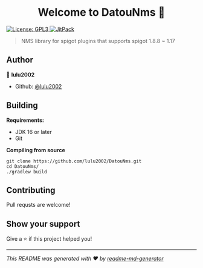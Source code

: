 <h1 align="center">Welcome to DatouNms 👋</h1>
<p>
  <a href="#" target="_blank">
    <img alt="License: GPL3" src="https://img.shields.io/badge/License-GPL3-yellow.svg" />
  </a>
  <a href="https://jitpack.io/#lulu2002/DatouNms" target="_blank">
    <img alt="JitPack" src="https://jitpack.io/v/lulu2002/DatouNms.svg" />
  </a>
</p>

> NMS library for spigot plugins that supports spigot 1.8.8 ~ 1.17

## Author

👤 **lulu2002**

* Github: [@lulu2002](https://github.com/lulu2002)

## Building
**Requirements:**
- JDK 16 or later
- Git

**Compiling from source**
```
git clone https://github.com/lulu2002/DatouNms.git
cd DatouNms/
./gradlew build
```

## Contributing

Pull requsts are welcome!


## Show your support

Give a ⭐️ if this project helped you!

***
_This README was generated with ❤️ by [readme-md-generator](https://github.com/kefranabg/readme-md-generator)_
